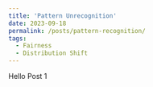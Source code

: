 ```yaml
---
title: 'Pattern Unrecognition'
date: 2023-09-18
permalink: /posts/pattern-recognition/
tags:
  - Fairness
  - Distribution Shift
---
```


Hello Post 1
